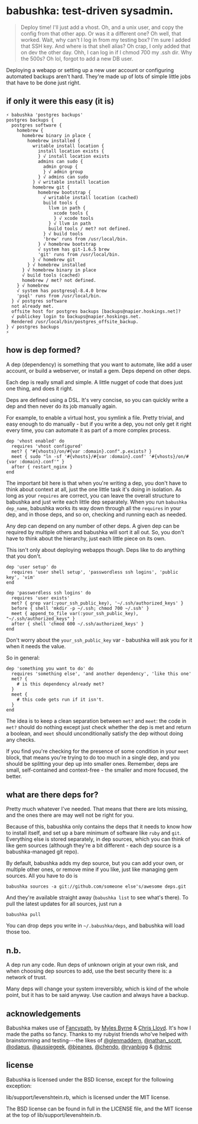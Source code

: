babushka: test-driven sysadmin.
===

> Deploy time! I'll just add a vhost. Oh, and a unix user, and copy the config from that other app. Or was it a different one? Oh well, that worked. Wait, why can't I log in from my testing box? I'm sure I added that SSH key. And where is that shell alias? Oh crap, I only added that on dev the other day. Ohh, I can log in if I chmod 700 my .ssh dir. Why the 500s? Oh lol, forgot to add a new DB user.

Deploying a webapp or setting up a new user account or configuring automated backups aren't hard. They're made up of lots of simple little jobs that have to be done just right.


if only it were this easy (it is)
---

    ⚡ babushka 'postgres backups'
    postgres backups {
      postgres software {
        homebrew {
          homebrew binary in place {
            homebrew installed {
              writable install location {
                install location exists {
                } √ install location exists
                admins can sudo {
                  admin group {
                  } √ admin group
                } √ admins can sudo
              } √ writable install location
              homebrew git {
                homebrew bootstrap {
                  √ writable install location (cached)
                  build tools {
                    llvm in path {
                      xcode tools {
                      } √ xcode tools
                    } √ llvm in path
                    build tools / met? not defined.
                  } √ build tools
                  'brew' runs from /usr/local/bin.
                } √ homebrew bootstrap
                √ system has git-1.6.5 brew
                'git' runs from /usr/local/bin.
              } √ homebrew git
            } √ homebrew installed
          } √ homebrew binary in place
          √ build tools (cached)
          homebrew / met? not defined.
        } √ homebrew
        √ system has postgresql-8.4.0 brew
        'psql' runs from /usr/local/bin.
      } √ postgres software
      not already met.
      offsite host for postgres backups [backups@napier.hoskings.net]? 
      √ publickey login to backups@napier.hoskings.net.
      Rendered /usr/local/bin/postgres_offsite_backup.
    } √ postgres backups
    ⚡


how is dep formed?
---

A dep (dependency) is something that you want to automate, like add a user account, or build a webserver, or install a gem. Deps depend on other deps.

Each dep is really small and simple. A little nugget of code that does just one thing, and does it right.

Deps are defined using a DSL. It's very concise, so you can quickly write a dep and then never do its job manually again.

For example, to enable a virtual host, you symlink a file. Pretty trivial, and easy enough to do manually - but if you write a dep, you not only get it right every time, you can automate it as part of a more complex process.

    dep 'vhost enabled' do
      requires 'vhost configured'
      met? { "#{vhosts}/on/#{var :domain}.conf".p.exists? }
      meet { sudo "ln -sf '#{vhosts}/#{var :domain}.conf' '#{vhosts}/on/#{var :domain}.conf'" }
      after { restart_nginx }
    end

The important bit here is that when you're writing a dep, you don't have to think about context at all, just the one little task it's doing in isolation. As long as your `requires` are correct, you can leave the overall structure to babushka and just write each little dep separately. When you run `babushka dep_name`, babushka works its way down through all the `requires` in your dep, and in those deps, and so on, checking and running each as needed.

Any dep can depend on any number of other deps. A given dep can be required by multiple others and babushka will sort it all out. So, you don't have to think about the hierarchy, just each little piece on its own.

This isn't only about deploying webapps though. Deps like to do anything that you don't.

    dep 'user setup' do
      requires 'user shell setup', 'passwordless ssh logins', 'public key', 'vim'
    end

    dep 'passwordless ssh logins' do
      requires 'user exists'
      met? { grep var(:your_ssh_public_key), '~/.ssh/authorized_keys' }
      before { shell 'mkdir -p ~/.ssh; chmod 700 ~/.ssh' }
      meet { append_to_file var(:your_ssh_public_key), "~/.ssh/authorized_keys" }
      after { shell 'chmod 600 ~/.ssh/authorized_keys' }
    end

Don't worry about the `your_ssh_public_key` var - babushka will ask you for it when it needs the value.

So in general:

    dep 'something you want to do' do
      requires 'something else', 'and another dependency', 'like this one'
      met? {
        # is this dependency already met?
      }
      meet {
        # this code gets run if it isn't.
      }
    end

The idea is to keep a clean separation between `met?` and `meet`: the code in `met?` should do nothing except just check whether the dep is met and return a boolean, and `meet` should unconditionally satisfy the dep without doing any checks.

If you find you're checking for the presence of some condition in your `meet` block, that means you're trying to do too much in a single dep, and you should be splitting your dep up into smaller ones. Remember, deps are small, self-contained and context-free - the smaller and more focused, the better.


what are there deps for?
---

Pretty much whatever I've needed. That means that there are lots missing, and the ones there are may well not be right for you.

Because of this, babushka only contains the deps that it needs to know how to install itself, and set up a bare minimum of software like `ruby` and `git`. Everything else is stored separately, in dep sources, which you can think of like gem sources (although they're a bit different - each dep source is a babushka-managed git repo).

By default, babushka adds my dep source, but you can add your own, or multiple other ones, or remove mine if you like, just like managing gem sources. All you have to do is

    babushka sources -a git://github.com/someone else's/awesome deps.git

And they're available straight away (`babushka list` to see what's there). To pull the latest updates for all sources, just run a

    babushka pull

You can drop deps you write in `~/.babushka/deps`, and babushka will load those too.


n.b.
---

A dep run any code. Run deps of unknown origin at your own risk, and when choosing dep sources to add, use the best security there is: a network of trust.

Many deps will change your system irreversibly, which is kind of the whole point, but it has to be said anyway. Use caution and always have a backup.


acknowledgements
----------------
Babushka makes use of [Fancypath](http://github.com/tred/fancypath/), by [Myles Byrne](http://www.myles.id.au/) & [Chris Lloyd](http://thelincolnshirepoacher.com/). It's how I made the paths so fancy.
Thanks to my rubyist friends who've helped with brainstorming and testing---the likes of [@glenmaddern](http://twitter.com/glenmaddern), [@nathan_scott](http://twitter.com/nathan_scott), [@odaeus](http://twitter.com/odaeus), [@aussiegeek](http://twitter.com/aussiegeek), [@bjeanes](http://twitter.com/bjeanes), [@chendo](http://twitter.com/chendo), [@ryanbigg](http://twitter.com/ryanbigg) & [@drnic](http://twitter.com/drnic)

license
-------

Babushka is licensed under the BSD license, except for the following exception:

lib/support/levenshtein.rb, which is licensed under the MIT license.

The BSD license can be found in full in the LICENSE file, and the MIT license at the top of lib/support/levenshtein.rb.
